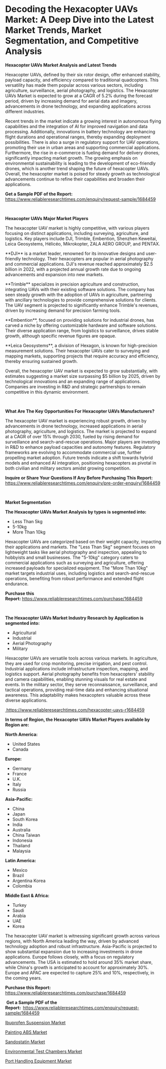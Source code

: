 <p><h1>Decoding the Hexacopter UAVs Market: A Deep Dive into the Latest Market Trends, Market Segmentation, and Competitive Analysis</h1></p><p><strong>Hexacopter UAVs Market Analysis and Latest Trends</strong></p>
<p><p>Hexacopter UAVs, defined by their six rotor design, offer enhanced stability, payload capacity, and efficiency compared to traditional quadcopters. This versatility has made them popular across various sectors, including agriculture, surveillance, aerial photography, and logistics. The Hexacopter UAVs Market is expected to grow at a CAGR of 5.2% during the forecast period, driven by increasing demand for aerial data and imagery, advancements in drone technology, and expanding applications across different industries.</p><p>Recent trends in the market indicate a growing interest in autonomous flying capabilities and the integration of AI for improved navigation and data processing. Additionally, innovations in battery technology are enhancing flight durations and operational ranges, thereby expanding deployment possibilities. There is also a surge in regulatory support for UAV operations, promoting their use in urban areas and supporting commercial applications. Furthermore, the rise in e-commerce is fueling demand for delivery drones, significantly impacting market growth. The growing emphasis on environmental sustainability is leading to the development of eco-friendly drones, which is another trend shaping the future of hexacopter UAVs. Overall, the hexacopter market is poised for steady growth as technological advancements continue to refine their capabilities and broaden their applications.</p></p>
<p><strong>Get a Sample PDF of the Report:&nbsp;</strong> <a href="https://www.reliableresearchtimes.com/enquiry/request-sample/1684459?utm_campaign=1355&utm_medium=2&utm_source=Github&utm_content=ia&utm_term=16102024&utm_id=hexacopter-uavs">https://www.reliableresearchtimes.com/enquiry/request-sample/1684459</a></p>
<p>&nbsp;</p>
<p><strong>Hexacopter UAVs Major Market Players</strong></p>
<p><p>The hexacopter UAV market is highly competitive, with various players focusing on distinct applications, including surveying, agriculture, and logistics. Key players include DJI, Trimble, Embention, Shenzhen Keweitai, Leica Geosystems, Hélicéo, Mikrokopter, ZALA AERO GROUP, and PENTAX.</p><p>**DJI** is a market leader, renowned for its innovative designs and user-friendly technology. Their hexacopters are popular in aerial photography and commercial applications. DJI's revenue reached approximately $2.5 billion in 2022, with a projected annual growth rate due to ongoing advancements and expansion into new markets.</p><p>**Trimble** specializes in precision agriculture and construction, integrating UAVs with their existing software solutions. The company has seen steady growth with the adoption of UAVs in agriculture, partnering with ancillary technologies to provide comprehensive solutions for clients. The UAV segment is projected to significantly enhance Trimble's revenues, driven by increasing demand for precision farming tools.</p><p>**Embention**, focused on providing solutions for industrial drones, has carved a niche by offering customizable hardware and software solutions. Their diverse application range, from logistics to surveillance, drives stable growth, although specific revenue figures are opaque.</p><p>**Leica Geosystems**, a division of Hexagon, is known for high-precision measurement solutions. Their hexacopter UAVs cater to surveying and mapping markets, supporting projects that require accuracy and efficiency, thereby ensuring sustained growth.</p><p>Overall, the hexacopter UAV market is expected to grow substantially, with estimates suggesting a market size surpassing $5 billion by 2025, driven by technological innovations and an expanding range of applications. Companies are investing in R&D and strategic partnerships to remain competitive in this dynamic environment.</p></p>
<p>&nbsp;</p>
<p><strong>What Are The Key Opportunities For Hexacopter UAVs Manufacturers?</strong></p>
<p><p>The hexacopter UAV market is experiencing robust growth, driven by advancements in drone technology, increased applications in aerial photography, agriculture, and logistics. The market is projected to expand at a CAGR of over 15% through 2030, fueled by rising demand for surveillance and search-and-rescue operations. Major players are investing in R&D to enhance payload capacities and autonomy features. Regulatory frameworks are evolving to accommodate commercial use, further propelling market adoption. Future trends indicate a shift towards hybrid models and enhanced AI integration, positioning hexacopters as pivotal in both civilian and military sectors amidst growing competition.</p></p>
<p><strong>Inquire or Share Your Questions If Any Before Purchasing This Report:</strong> <a href="https://www.reliableresearchtimes.com/enquiry/pre-order-enquiry/1684459?utm_campaign=1355&utm_medium=2&utm_source=Github&utm_content=ia&utm_term=16102024&utm_id=hexacopter-uavs">https://www.reliableresearchtimes.com/enquiry/pre-order-enquiry/1684459</a></p>
<p>&nbsp;</p>
<p><strong>Market Segmentation</strong></p>
<p><strong>The Hexacopter UAVs Market Analysis by types is segmented into:</strong></p>
<p><ul><li>Less Than 5kg</li><li>5-10kg</li><li>More Than 10kg</li></ul></p>
<p><p>Hexacopter UAVs are categorized based on their weight capacity, impacting their applications and markets. The "Less Than 5kg" segment focuses on lightweight tasks like aerial photography and inspection, appealing to hobbyists and small businesses. The "5-10kg" category caters to commercial applications such as surveying and agriculture, offering increased payloads for specialized equipment. The "More Than 10kg" market targets industrial uses, including logistics and search-and-rescue operations, benefiting from robust performance and extended flight endurance.</p></p>
<p><strong>Purchase this Report:&nbsp;</strong><a href="https://www.reliableresearchtimes.com/purchase/1684459?utm_campaign=1355&utm_medium=2&utm_source=Github&utm_content=ia&utm_term=16102024&utm_id=hexacopter-uavs">https://www.reliableresearchtimes.com/purchase/1684459</a></p>
<p>&nbsp;</p>
<p><strong>The Hexacopter UAVs Market Industry Research by Application is segmented into:</strong></p>
<p><ul><li>Agricultural</li><li>Industrial</li><li>Aerial Photography</li><li>Military</li></ul></p>
<p><p>Hexacopter UAVs are versatile tools across various markets. In agriculture, they are used for crop monitoring, precise irrigation, and pest control. Industrial applications include infrastructure inspection, mapping, and logistics support. Aerial photography benefits from hexacopters' stability and camera capabilities, enabling stunning visuals for real estate and events. In the military sector, they serve reconnaissance, surveillance, and tactical operations, providing real-time data and enhancing situational awareness. This adaptability makes hexacopters valuable across these diverse applications.</p></p>
<p><a href="https://www.reliableresearchtimes.com/hexacopter-uavs-r1684459?utm_campaign=1355&utm_medium=2&utm_source=Github&utm_content=ia&utm_term=16102024&utm_id=hexacopter-uavs">&nbsp;https://www.reliableresearchtimes.com/hexacopter-uavs-r1684459</a></p>
<p><strong>In terms of Region, the Hexacopter UAVs Market Players available by Region are:</strong></p>
<p>
    <p> <strong> North America: </strong>
        <ul>
            <li>United States</li>
            <li>Canada</li>
        </ul>
        </p> 
    <p> <strong> Europe: </strong>
        <ul>
            <li>Germany</li>
            <li>France</li>
            <li>U.K.</li>
            <li>Italy</li>
            <li>Russia</li>
        </ul>
        </p> 
    <p> <strong> Asia-Pacific: </strong>
        <ul>
            <li>China</li>
            <li>Japan</li>
            <li>South Korea</li>
            <li>India</li>
            <li>Australia</li>
            <li>China Taiwan</li>
            <li>Indonesia</li>
            <li>Thailand</li>
            <li>Malaysia</li>
        </ul>
        </p> 
    <p> <strong> Latin America: </strong>
        <ul>
            <li>Mexico</li>
            <li>Brazil</li>
            <li>Argentina Korea</li>
            <li>Colombia</li>
        </ul>
        </p> 
    <p> <strong> Middle East & Africa: </strong>
        <ul>
            <li>Turkey</li>
            <li>Saudi</li>
            <li>Arabia</li>
            <li>UAE</li>
            <li>Korea</li>
        </ul>
    </p>
    </p>
<p><p>The hexacopter UAV market is witnessing significant growth across various regions, with North America leading the way, driven by advanced technology adoption and robust infrastructure. Asia-Pacific is projected to show substantial expansion due to increasing investments in drone applications. Europe follows closely, with a focus on regulatory advancements. The USA is estimated to hold around 35% market share, while China's growth is anticipated to account for approximately 30%. Europe and APAC are expected to capture 25% and 10%, respectively, in the coming years.</p></p>
<p><strong>Purchase this Report: </strong><a href="https://www.reliableresearchtimes.com/purchase/1684459?utm_campaign=1355&utm_medium=2&utm_source=Github&utm_content=ia&utm_term=16102024&utm_id=hexacopter-uavs">https://www.reliableresearchtimes.com/purchase/1684459</a></p>
<p>&nbsp;<strong>Get a Sample PDF of the Report:&nbsp;&nbsp;</strong><a href="https://www.reliableresearchtimes.com/enquiry/request-sample/1684459?utm_campaign=1355&utm_medium=2&utm_source=Github&utm_content=ia&utm_term=16102024&utm_id=hexacopter-uavs">https://www.reliableresearchtimes.com/enquiry/request-sample/1684459</a></p>
<p><strong></strong></p>
<p><p><a href="https://www.linkedin.com/pulse/ibuprofen-suspension-value-chain-analysis-from-raw-materials-end-user-zwbac?trk=public_post_embed_feed-article-content&utm_campaign=1355&utm_medium=2&utm_source=Github&utm_content=ia&utm_term=16102024&utm_id=hexacopter-uavs">Ibuprofen Suspension Market</a></p><p><a href="https://www.linkedin.com/pulse/exploring-painting-abs-market-strategic-insights-growth-opportunities-5iljc?trk=public_post_embed_feed-article-content&utm_campaign=1355&utm_medium=2&utm_source=Github&utm_content=ia&utm_term=16102024&utm_id=hexacopter-uavs">Painting ABS Market</a></p><p><a href="https://www.linkedin.com/pulse/sandostatin-market-global-insights-sales-trends-2024-2031-blazew-5aqgc?trk=public_post_embed_feed-article-content&utm_campaign=1355&utm_medium=2&utm_source=Github&utm_content=ia&utm_term=16102024&utm_id=hexacopter-uavs">Sandostatin Market</a></p><p><a href="https://issuu.com/reportprime-2/docs/environmental-test-chambers-market-_fcb2467d13d4d9?utm_campaign=1355&utm_medium=2&utm_source=Github&utm_content=ia&utm_term=16102024&utm_id=hexacopter-uavs">Environmental Test Chambers Market</a></p><p><a href="https://www.linkedin.com/pulse/port-handling-equipment-market-trends-focusing-insight-n2anc?trk=public_post_embed_feed-article-content&utm_campaign=1355&utm_medium=2&utm_source=Github&utm_content=ia&utm_term=16102024&utm_id=hexacopter-uavs">Port Handling Equipment Market</a></p></p>